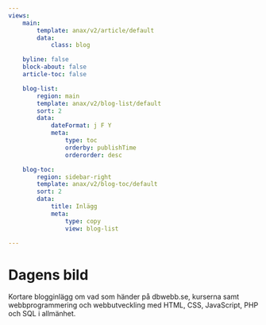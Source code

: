 ```yaml
---
views:
    main:
        template: anax/v2/article/default
        data:
            class: blog

    byline: false
    block-about: false
    article-toc: false

    blog-list:
        region: main
        template: anax/v2/blog-list/default
        sort: 2
        data:
            dateFormat: j F Y
            meta:
                type: toc
                orderby: publishTime
                orderorder: desc

    blog-toc:
        region: sidebar-right
        template: anax/v2/blog-toc/default
        sort: 2
        data:
            title: Inlägg
            meta:
                type: copy
                view: blog-list

---
```

Dagens bild
===========================

Kortare blogginlägg om vad som händer på dbwebb.se, kurserna samt webbprogrammering och webbutveckling med HTML, CSS, JavaScript, PHP och SQL i allmänhet.
